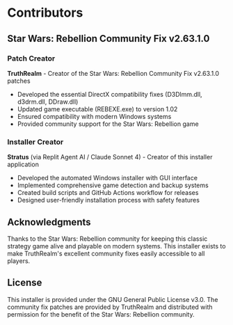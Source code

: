 # Contributors

## Star Wars: Rebellion Community Fix v2.63.1.0

### Patch Creator
**TruthRealm** - Creator of the Star Wars: Rebellion Community Fix v2.63.1.0 patches
- Developed the essential DirectX compatibility fixes (D3Dlmm.dll, d3drm.dll, DDraw.dll)
- Updated game executable (REBEXE.exe) to version 1.02
- Ensured compatibility with modern Windows systems
- Provided community support for the Star Wars: Rebellion game

### Installer Creator
**Stratus** (via Replit Agent AI / Claude Sonnet 4) - Creator of this installer application
- Developed the automated Windows installer with GUI interface
- Implemented comprehensive game detection and backup systems
- Created build scripts and GitHub Actions workflow for releases
- Designed user-friendly installation process with safety features

## Acknowledgments

Thanks to the Star Wars: Rebellion community for keeping this classic strategy game alive and playable on modern systems. This installer exists to make TruthRealm's excellent community fixes easily accessible to all players.

## License

This installer is provided under the GNU General Public License v3.0. The community fix patches are provided by TruthRealm and distributed with permission for the benefit of the Star Wars: Rebellion community.